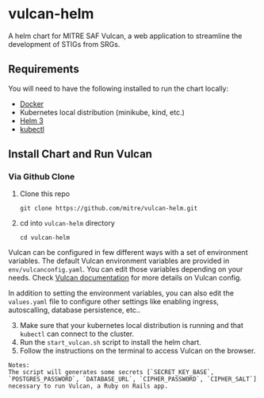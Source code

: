 # vulcan-helm
A helm chart for MITRE SAF Vulcan, a web application to streamline the development of STIGs from SRGs.

## Requirements
You will need to have the following installed to run the chart locally:
  - [Docker](https://docs.docker.com/engine/install/)
  - Kubernetes local distribution (minikube, kind, etc.)
  - [Helm 3](https://helm.sh/docs/intro/install/)
  - [kubectl](https://kubernetes.io/docs/tasks/tools/install-kubectl-linux/)

## Install Chart and Run Vulcan
### Via Github Clone
  1. Clone this repo
  
      ```
      git clone https://github.com/mitre/vulcan-helm.git
      ```
  2. cd into `vulcan-helm` directory
  
      ```
      cd vulcan-helm
      ```
  Vulcan can be configured in few different ways with a set of environment variables. The default Vulcan environment variables are provided in `env/vulcanconfig.yaml`. You can edit those variables depending on your needs. Check [Vulcan documentation](https://vulcan.mitre.org/docs/config.html#configure-welcome-text-and-contact-email) for more details on Vulcan config.

  In addition to setting the environment variables, you can also edit the `values.yaml` file to configure other settings like enabling ingress, autoscalling, database persistence, etc..

  3. Make sure that your kubernetes local distribution is running and that `kubectl` can connect to the cluster.
  4. Run the `start_vulcan.sh` script to install the helm chart.
  5. Follow the instructions on the terminal to access Vulcan on the browser.

    Notes: 
    The script will generates some secrets [`SECRET_KEY_BASE`, `POSTGRES_PASSWORD`, `DATABASE_URL`, `CIPHER_PASSWORD`, `CIPHER_SALT`]
    necessary to run Vulcan, a Ruby on Rails app.

